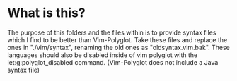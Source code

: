 # What is this?

The purpose of this folders and the files within is to provide syntax files
which I find to be better than Vim-Polyglot. Take these files and replace the ones
in "./vim/syntax", renaming the old ones as "oldsyntax.vim.bak".
These languages should also be disabled inside of vim polyglot with the
let:g:polyglot_disabled command. (Vim-Polyglot does not include a Java syntax file)
